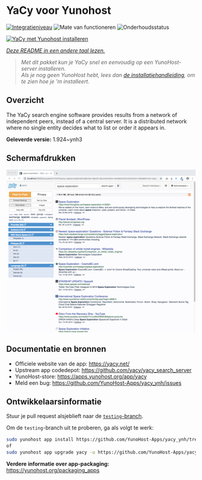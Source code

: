<!--
NB: Deze README is automatisch gegenereerd door <https://github.com/YunoHost/apps/tree/master/tools/readme_generator>
Hij mag NIET handmatig aangepast worden.
-->

# YaCy voor Yunohost

[![Integratieniveau](https://apps.yunohost.org/badge/integration/yacy)](https://ci-apps.yunohost.org/ci/apps/yacy/)
![Mate van functioneren](https://apps.yunohost.org/badge/state/yacy)
![Onderhoudsstatus](https://apps.yunohost.org/badge/maintained/yacy)

[![YaCy met Yunohost installeren](https://install-app.yunohost.org/install-with-yunohost.svg)](https://install-app.yunohost.org/?app=yacy)

*[Deze README in een andere taal lezen.](./ALL_README.md)*

> *Met dit pakket kun je YaCy snel en eenvoudig op een YunoHost-server installeren.*  
> *Als je nog geen YunoHost hebt, lees dan [de installatiehandleiding](https://yunohost.org/install), om te zien hoe je 'm installeert.*

## Overzicht

The YaCy search engine software provides results from a network of independent peers, instead of a central server.
It is a distributed network where no single entity decides what to list or order it appears in.


**Geleverde versie:** 1.924~ynh3

## Schermafdrukken

![Schermafdrukken van YaCy](./doc/screenshots/screenshot01.png)

## Documentatie en bronnen

- Officiele website van de app: <https://yacy.net/>
- Upstream app codedepot: <https://github.com/yacy/yacy_search_server>
- YunoHost-store: <https://apps.yunohost.org/app/yacy>
- Meld een bug: <https://github.com/YunoHost-Apps/yacy_ynh/issues>

## Ontwikkelaarsinformatie

Stuur je pull request alsjeblieft naar de [`testing`-branch](https://github.com/YunoHost-Apps/yacy_ynh/tree/testing).

Om de `testing`-branch uit te proberen, ga als volgt te werk:

```bash
sudo yunohost app install https://github.com/YunoHost-Apps/yacy_ynh/tree/testing --debug
of
sudo yunohost app upgrade yacy -u https://github.com/YunoHost-Apps/yacy_ynh/tree/testing --debug
```

**Verdere informatie over app-packaging:** <https://yunohost.org/packaging_apps>
